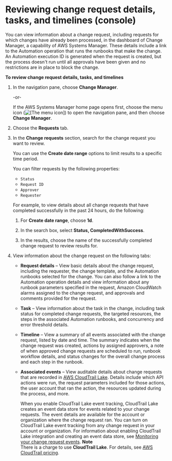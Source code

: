# Reviewing change request details, tasks, and timelines \(console\)<a name="reviewing-changes"></a>

You can view information about a change request, including requests for which changes have already been processed, in the dashboard of Change Manager, a capability of AWS Systems Manager\. These details include a link to the Automation operation that runs the runbooks that make the change\. An Automation execution ID is generated when the request is created, but the process doesn't run until all approvals have been given and no restrictions are in place to block the change\.

**To review change request details, tasks, and timelines**

1. In the navigation pane, choose **Change Manager**\.

   \-or\-

   If the AWS Systems Manager home page opens first, choose the menu icon \(![\[The menu icon\]](http://docs.aws.amazon.com/systems-manager/latest/userguide/images/menu-icon-small.png)\) to open the navigation pane, and then choose **Change Manager**\.

1. Choose the **Requests** tab\.

1. In the **Change requests** section, search for the change request you want to review\. 

   You can use the **Create date range** options to limit results to a specific time period\.

   You can filter requests by the following properties:
   + `Status`
   + `Request ID`
   + `Approver`
   + `Requester`

   For example, to view details about all change requests that have completed successfully in the past 24 hours, do the following:

   1. For **Create date range**, choose **1d**\.

   1. In the search box, select **Status, CompletedWithSuccess**\. 

   1. In the results, choose the name of the successfully completed change request to review results for\.

1. View information about the change request on the following tabs:
   + **Request details** – View basic details about the change request, including the requester, the change template, and the Automation runbooks selected for the change\. You can also follow a link to the Automation operation details and view information about any runbook parameters specified in the request, Amazon CloudWatch alarms assigned to the change request, and approvals and comments provided for the request\.
   + **Task** – View information about the task in the change, including task status for completed change requests, the targeted resources, the steps in the associated Automation runbooks, and concurrency and error threshold details\.
   + **Timeline** – View a summary of all events associated with the change request, listed by date and time\. The summary indicates when the change request was created, actions by assigned approvers, a note of when approved change requests are scheduled to run, runbook workflow details, and status changes for the overall change process and each step in the runbook\.
   + **Associated events** – View auditable details about change requests that are recorded in [AWS CloudTrail Lake](https://docs.aws.amazon.com/awscloudtrail/latest/userguide/cloudtrail-lake.html)\. Details include which API actions were run, the request parameters included for those actions, the user account that ran the action, the resources updated during the process, and more\.

     When you enable CloudTrail Lake event tracking, CloudTrail Lake creates an event data store for events related to your change requests\. The event details are available for the account or organization where the change request ran\. You can turn on CloudTrail Lake event tracking from any change request in your account or organization\. For information about enabling CloudTrail Lake integration and creating an event data store, see [Monitoring your change request events](monitoring-change-request-events.md)\.
**Note**  
There is a charge to use **CloudTrail Lake**\. For details, see [AWS CloudTrail pricing](http://aws.amazon.com/cloudtrail/pricing/)\.